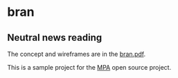# bran

## Neutral news reading

The concept and wireframes are in the [bran.pdf](bran.pdf).


This is a sample project for the [MPA](https://github.com/makeitappen/MPA) open source project.

